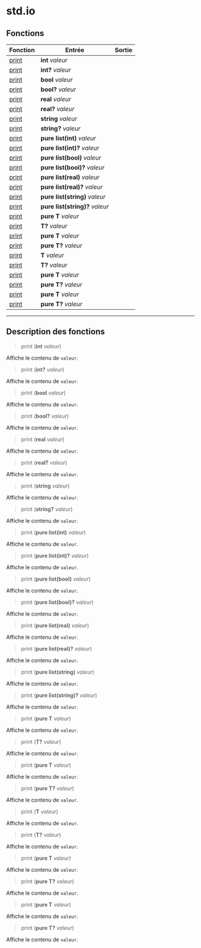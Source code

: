 # std.io

## Fonctions
|Fonction|Entrée|Sortie|
|-|-|-|
|[print](#func_0)|**int** *valeur*||
|[print](#func_1)|**int?** *valeur*||
|[print](#func_2)|**bool** *valeur*||
|[print](#func_3)|**bool?** *valeur*||
|[print](#func_4)|**real** *valeur*||
|[print](#func_5)|**real?** *valeur*||
|[print](#func_6)|**string** *valeur*||
|[print](#func_7)|**string?** *valeur*||
|[print](#func_8)|**pure list(int)** *valeur*||
|[print](#func_9)|**pure list(int)?** *valeur*||
|[print](#func_10)|**pure list(bool)** *valeur*||
|[print](#func_11)|**pure list(bool)?** *valeur*||
|[print](#func_12)|**pure list(real)** *valeur*||
|[print](#func_13)|**pure list(real)?** *valeur*||
|[print](#func_14)|**pure list(string)** *valeur*||
|[print](#func_15)|**pure list(string)?** *valeur*||
|[print](#func_16)|**pure T** *valeur*||
|[print](#func_17)|**T?** *valeur*||
|[print](#func_18)|**pure T** *valeur*||
|[print](#func_19)|**pure T?** *valeur*||
|[print](#func_20)|**T** *valeur*||
|[print](#func_21)|**T?** *valeur*||
|[print](#func_22)|**pure T** *valeur*||
|[print](#func_23)|**pure T?** *valeur*||
|[print](#func_24)|**pure T** *valeur*||
|[print](#func_25)|**pure T?** *valeur*||


***
## Description des fonctions

<a id="func_0"></a>
> print (**int** *valeur*)

Affiche le contenu de `valeur`.

<a id="func_1"></a>
> print (**int?** *valeur*)

Affiche le contenu de `valeur`.

<a id="func_2"></a>
> print (**bool** *valeur*)

Affiche le contenu de `valeur`.

<a id="func_3"></a>
> print (**bool?** *valeur*)

Affiche le contenu de `valeur`.

<a id="func_4"></a>
> print (**real** *valeur*)

Affiche le contenu de `valeur`.

<a id="func_5"></a>
> print (**real?** *valeur*)

Affiche le contenu de `valeur`.

<a id="func_6"></a>
> print (**string** *valeur*)

Affiche le contenu de `valeur`.

<a id="func_7"></a>
> print (**string?** *valeur*)

Affiche le contenu de `valeur`.

<a id="func_8"></a>
> print (**pure list(int)** *valeur*)

Affiche le contenu de `valeur`.

<a id="func_9"></a>
> print (**pure list(int)?** *valeur*)

Affiche le contenu de `valeur`.

<a id="func_10"></a>
> print (**pure list(bool)** *valeur*)

Affiche le contenu de `valeur`.

<a id="func_11"></a>
> print (**pure list(bool)?** *valeur*)

Affiche le contenu de `valeur`.

<a id="func_12"></a>
> print (**pure list(real)** *valeur*)

Affiche le contenu de `valeur`.

<a id="func_13"></a>
> print (**pure list(real)?** *valeur*)

Affiche le contenu de `valeur`.

<a id="func_14"></a>
> print (**pure list(string)** *valeur*)

Affiche le contenu de `valeur`.

<a id="func_15"></a>
> print (**pure list(string)?** *valeur*)

Affiche le contenu de `valeur`.

<a id="func_16"></a>
> print (**pure T** *valeur*)

Affiche le contenu de `valeur`.

<a id="func_17"></a>
> print (**T?** *valeur*)

Affiche le contenu de `valeur`.

<a id="func_18"></a>
> print (**pure T** *valeur*)

Affiche le contenu de `valeur`.

<a id="func_19"></a>
> print (**pure T?** *valeur*)

Affiche le contenu de `valeur`.

<a id="func_20"></a>
> print (**T** *valeur*)

Affiche le contenu de `valeur`.

<a id="func_21"></a>
> print (**T?** *valeur*)

Affiche le contenu de `valeur`.

<a id="func_22"></a>
> print (**pure T** *valeur*)

Affiche le contenu de `valeur`.

<a id="func_23"></a>
> print (**pure T?** *valeur*)

Affiche le contenu de `valeur`.

<a id="func_24"></a>
> print (**pure T** *valeur*)

Affiche le contenu de `valeur`.

<a id="func_25"></a>
> print (**pure T?** *valeur*)

Affiche le contenu de `valeur`.

